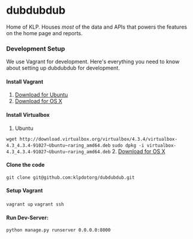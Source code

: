 dubdubdub
=========

Home of KLP. Houses *most* of the data and APIs that powers the features on the home page and reports.

### Development Setup

We use Vagrant for development. Here's everything you need to know about setting up dubdubdub for development.

#### Install Vagrant
1. [Download for Ubuntu](https://dl.bintray.com/mitchellh/vagrant/vagrant_1.5.1_x86_64.deb)
2. [Download for OS X](https://dl.bintray.com/mitchellh/vagrant/vagrant_1.5.1.dmg)

#### Install Virtualbox
1. Ubuntu

  `wget http://download.virtualbox.org/virtualbox/4.3.4/virtualbox-4.3_4.3.4-91027~Ubuntu~raring_amd64.deb`
  `sudo dpkg -i virtualbox-4.3_4.3.4-91027~Ubuntu~raring_amd64.deb`
2. [Download for OS X](http://download.virtualbox.org/virtualbox/4.3.8/VirtualBox-4.3.8-92456-OSX.dmg)

#### Clone the code
`git clone git@github.com:klpdotorg/dubdubdub.git`

#### Setup Vagrant
`vagrant up`
`vagrant ssh`

#### Run Dev-Server:

`python manage.py runserver 0.0.0.0:8000`

